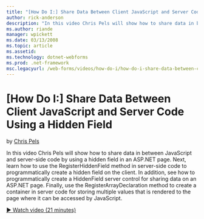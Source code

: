 ```yaml
---
title: "[How Do I:] Share Data Between Client JavaScript and Server Code Using a Hidden Field | Microsoft Docs"
author: rick-anderson
description: "In this video Chris Pels will show how to share data in between JavaScript and server-side code by using a hidden field in an ASP.NET page. Next, learn how t..."
ms.author: riande
manager: wpickett
ms.date: 03/13/2008
ms.topic: article
ms.assetid: 
ms.technology: dotnet-webforms
ms.prod: .net-framework
msc.legacyurl: /web-forms/videos/how-do-i/how-do-i-share-data-between-client-javascript-and-server-code-using-a-hidden-field
---
```

[How Do I:] Share Data Between Client JavaScript and Server Code Using a Hidden Field
====================
by [Chris Pels](https://twitter.com/chrispels)

In this video Chris Pels will show how to share data in between JavaScript and server-side code by using a hidden field in an ASP.NET page. Next, learn how to use the RegisterHiddenField method in server-side code to programmatically create a hidden field on the client. In addition, see how to programmatically create a HiddenField server control for sharing data on an ASP.NET page. Finally, use the RegisterArrayDeclaration method to create a container in server code for storing multiple values that is rendered to the page where it can be accessed by JavaScript.

[&#9654; Watch video (21 minutes)](https://channel9.msdn.com/Blogs/ASP-NET-Site-Videos/how-do-i-share-data-between-client-javascript-and-server-code-using-a-hidden-field)